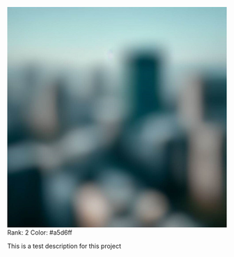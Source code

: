 ![Test](https://raw.githubusercontent.com/MaxFdev/maxfdev.com/refs/heads/main/public/images/background.jpeg)
Rank: 2
Color: #a5d6ff

This is a test description for this project
